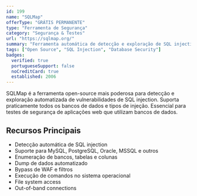 ```yaml
---
id: 199
name: "SQLMap"
offerType: "GRÁTIS PERMANENTE"
type: "Ferramenta de Segurança"
category: "Segurança & Testes"
url: "https://sqlmap.org/"
summary: "Ferramenta automática de detecção e exploração de SQL injection. Open-source, poderosa e completa. Suporte para diversos bancos."
tags: ["Open Source", "SQL Injection", "Database Security"]
badges:
  verified: true
  portugueseSupport: false
  noCreditCard: true
  established: 2006
---
```


SQLMap é a ferramenta open-source mais poderosa para detecção e exploração automatizada de vulnerabilidades de SQL injection. Suporta praticamente todos os bancos de dados e tipos de injeção. Essencial para testes de segurança de aplicações web que utilizam bancos de dados.

## Recursos Principais

- Detecção automática de SQL injection
- Suporte para MySQL, PostgreSQL, Oracle, MSSQL e outros
- Enumeração de bancos, tabelas e colunas
- Dump de dados automatizado
- Bypass de WAF e filtros
- Execução de comandos no sistema operacional
- File system access
- Out-of-band connections
